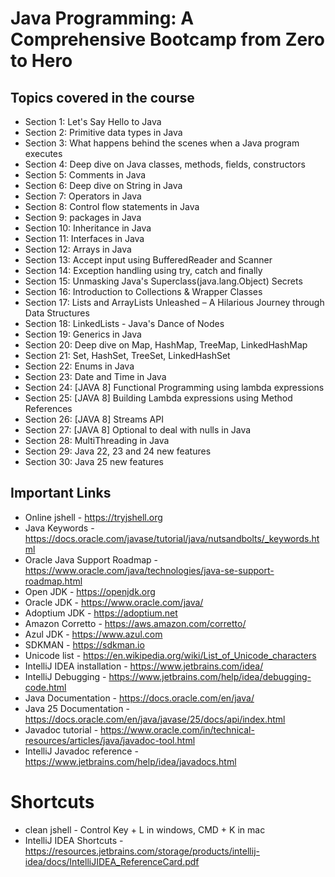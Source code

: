 # Java Programming: A Comprehensive Bootcamp from Zero to Hero

## Topics covered in the course
* Section 1: Let's Say Hello to Java
* Section 2: Primitive data types in Java
* Section 3: What happens behind the scenes when a Java program executes
* Section 4: Deep dive on Java classes, methods, fields, constructors
* Section 5: Comments in Java
* Section 6: Deep dive on String in Java
* Section 7: Operators in Java
* Section 8: Control flow statements in Java
* Section 9: packages in Java
* Section 10: Inheritance in Java
* Section 11: Interfaces in Java
* Section 12: Arrays in Java
* Section 13: Accept input using BufferedReader and Scanner
* Section 14: Exception handling using try, catch and finally
* Section 15: Unmasking Java's Superclass(java.lang.Object) Secrets
* Section 16: Introduction to Collections & Wrapper Classes
* Section 17: Lists and ArrayLists Unleashed – A Hilarious Journey through Data Structures
* Section 18: LinkedLists - Java's Dance of Nodes
* Section 19: Generics in Java
* Section 20: Deep dive on Map, HashMap, TreeMap, LinkedHashMap
* Section 21: Set, HashSet, TreeSet, LinkedHashSet
* Section 22: Enums in Java
* Section 23: Date and Time in Java
* Section 24: [JAVA 8] Functional Programming using lambda expressions
* Section 25: [JAVA 8] Building Lambda expressions using Method References
* Section 26: [JAVA 8] Streams API
* Section 27: [JAVA 8] Optional to deal with nulls in Java
* Section 28: MultiThreading in Java
* Section 29: Java 22, 23 and 24 new features
* Section 30: Java 25 new features
  
## Important Links
- Online jshell - https://tryjshell.org
- Java Keywords - https://docs.oracle.com/javase/tutorial/java/nutsandbolts/_keywords.html
- Oracle Java Support Roadmap - https://www.oracle.com/java/technologies/java-se-support-roadmap.html
- Open JDK - https://openjdk.org
- Oracle JDK - https://www.oracle.com/java/
- Adoptium JDK - https://adoptium.net
- Amazon Corretto - https://aws.amazon.com/corretto/
- Azul JDK - https://www.azul.com
- SDKMAN - https://sdkman.io
- Unicode list - https://en.wikipedia.org/wiki/List_of_Unicode_characters
- IntelliJ IDEA installation - https://www.jetbrains.com/idea/
- IntelliJ Debugging - https://www.jetbrains.com/help/idea/debugging-code.html
- Java Documentation - https://docs.oracle.com/en/java/
- Java 25 Documentation - https://docs.oracle.com/en/java/javase/25/docs/api/index.html
- Javadoc tutorial - https://www.oracle.com/in/technical-resources/articles/java/javadoc-tool.html
- IntelliJ Javadoc reference - https://www.jetbrains.com/help/idea/javadocs.html

# Shortcuts
- clean jshell - Control Key + L in windows, CMD + K in mac
- IntelliJ IDEA Shortcuts - https://resources.jetbrains.com/storage/products/intellij-idea/docs/IntelliJIDEA_ReferenceCard.pdf

